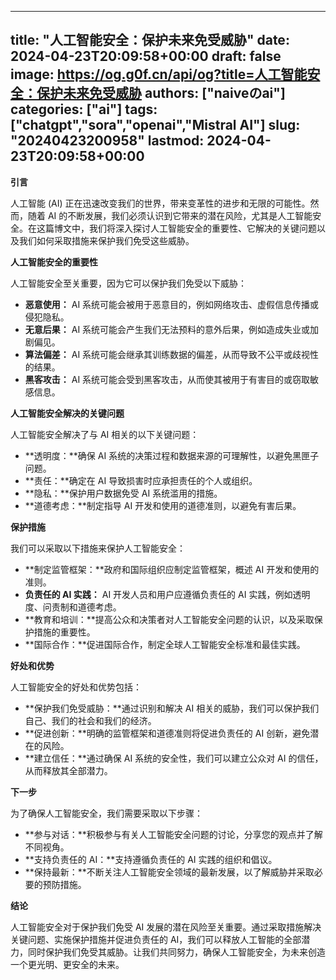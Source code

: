 
---
title: "人工智能安全：保护未来免受威胁"
date: 2024-04-23T20:09:58+00:00
draft: false
image: https://og.g0f.cn/api/og?title=人工智能安全：保护未来免受威胁
authors: ["naiveのai"]
categories: ["ai"]
tags: ["chatgpt","sora","openai","Mistral AI"]
slug: "20240423200958"
lastmod: 2024-04-23T20:09:58+00:00
---
**引言**

人工智能 (AI) 正在迅速改变我们的世界，带来变革性的进步和无限的可能性。然而，随着 AI 的不断发展，我们必须认识到它带来的潜在风险，尤其是人工智能安全。在这篇博文中，我们将深入探讨人工智能安全的重要性、它解决的关键问题以及我们如何采取措施来保护我们免受这些威胁。

**人工智能安全的重要性**

人工智能安全至关重要，因为它可以保护我们免受以下威胁：

- **恶意使用：** AI 系统可能会被用于恶意目的，例如网络攻击、虚假信息传播或侵犯隐私。
- **无意后果：** AI 系统可能会产生我们无法预料的意外后果，例如造成失业或加剧偏见。
- **算法偏差：** AI 系统可能会继承其训练数据的偏差，从而导致不公平或歧视性的结果。
- **黑客攻击：** AI 系统可能会受到黑客攻击，从而使其被用于有害目的或窃取敏感信息。

**人工智能安全解决的关键问题**

人工智能安全解决了与 AI 相关的以下关键问题：

- **透明度：**确保 AI 系统的决策过程和数据来源的可理解性，以避免黑匣子问题。
- **责任：**确定在 AI 导致损害时应承担责任的个人或组织。
- **隐私：**保护用户数据免受 AI 系统滥用的措施。
- **道德考虑：**制定指导 AI 开发和使用的道德准则，以避免有害后果。

**保护措施**

我们可以采取以下措施来保护人工智能安全：

- **制定监管框架：**政府和国际组织应制定监管框架，概述 AI 开发和使用的准则。
- **负责任的 AI 实践：** AI 开发人员和用户应遵循负责任的 AI 实践，例如透明度、问责制和道德考虑。
- **教育和培训：**提高公众和决策者对人工智能安全问题的认识，以及采取保护措施的重要性。
- **国际合作：**促进国际合作，制定全球人工智能安全标准和最佳实践。

**好处和优势**

人工智能安全的好处和优势包括：

- **保护我们免受威胁：**通过识别和解决 AI 相关的威胁，我们可以保护我们自己、我们的社会和我们的经济。
- **促进创新：**明确的监管框架和道德准则将促进负责任的 AI 创新，避免潜在的风险。
- **建立信任：**通过确保 AI 系统的安全性，我们可以建立公众对 AI 的信任，从而释放其全部潜力。

**下一步**

为了确保人工智能安全，我们需要采取以下步骤：

- **参与对话：**积极参与有关人工智能安全问题的讨论，分享您的观点并了解不同视角。
- **支持负责任的 AI：**支持遵循负责任的 AI 实践的组织和倡议。
- **保持最新：**不断关注人工智能安全领域的最新发展，以了解威胁并采取必要的预防措施。

**结论**

人工智能安全对于保护我们免受 AI 发展的潜在风险至关重要。通过采取措施解决关键问题、实施保护措施并促进负责任的 AI，我们可以释放人工智能的全部潜力，同时保护我们免受其威胁。让我们共同努力，确保人工智能安全，为未来创造一个更光明、更安全的未来。
